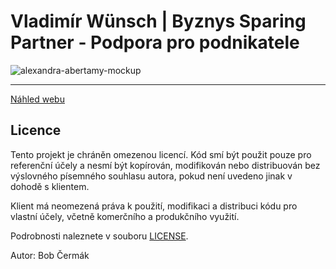 # Vladimír Wünsch | Byznys Sparing Partner - Podpora pro podnikatele

![alexandra-abertamy-mockup](/public/images/original/alexandra-abertamy-mockup.png)

---

[Náhled webu](https://bobcermak.github.io/vladimirwunsch/)

## Licence
Tento projekt je chráněn omezenou licencí. Kód smí být použit pouze pro referenční účely a nesmí být kopírován, modifikován nebo distribuován bez výslovného písemného souhlasu autora, pokud není uvedeno jinak v dohodě s klientem.

Klient má neomezená práva k použití, modifikaci a distribuci kódu pro vlastní účely, včetně komerčního a produkčního využití.


Podrobnosti naleznete v souboru [LICENSE](LICENSE.txt).

Autor: Bob Čermák
